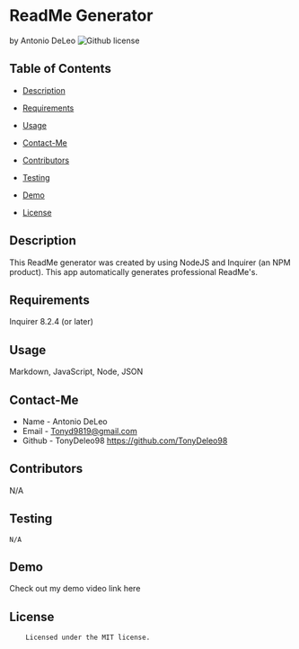 # ReadMe Generator 
by Antonio DeLeo
![Github license](https://img.shields.io/badge/license-MIT-yellowgreen.svg)
## Table of Contents
* [Description](#description)
* [Requirements](#requirements)
* [Usage](#usage)
* [Contact-Me](#contact-me)
* [Contributors](#contributors)
* [Testing](#testing)
* [Demo](#demo)

* [License](#license)

## Description
This ReadMe generator was created by using NodeJS and Inquirer (an NPM product). This app automatically generates professional ReadMe's.
## Requirements
Inquirer 8.2.4 (or later)
## Usage
Markdown, JavaScript, Node, JSON
## Contact-Me
* Name - Antonio DeLeo
* Email - Tonyd9819@gmail.com
* Github - TonyDeleo98 https://github.com/TonyDeleo98
## Contributors
N/A
## Testing
```
N/A
```
## Demo
Check out my demo video link here
## License

        Licensed under the MIT license.